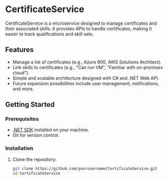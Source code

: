 # CertificateService

CertificateService is a microservice designed to manage certificates and their associated skills. It provides APIs to handle certificates, making it easier to track qualifications and skill sets.

## Features

- Manage a list of certificates (e.g., Azure 900, AWS Solutions Architect).
- Link skills to certificates (e.g., "Can run VM", "Familiar with on-premises cloud").
- Simple and scalable architecture designed with C# and .NET Web API.
- Future expansion possibilities include user management, notifications, and more.

## Getting Started

### Prerequisites

- [.NET SDK](https://dotnet.microsoft.com/download) installed on your machine.
- Git for version control.

### Installation

1. Clone the repository:

   ```bash
   git clone https://github.com/yourusername/CertificateService.git
   cd CertificateService
